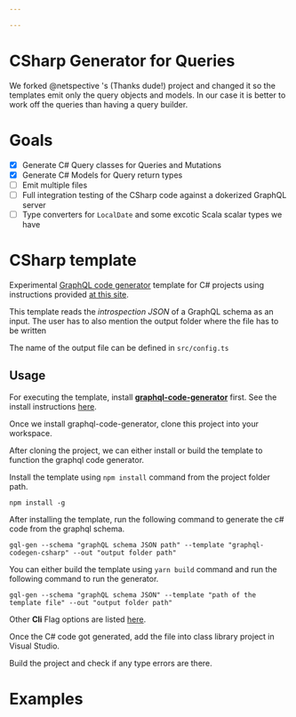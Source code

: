 ```yaml
---

---
```


# CSharp Generator for Queries

We forked @netspective 's (Thanks dude!) project and changed it so the templates emit only the query objects and models. In our case it is better to work off the queries than having a query builder. 

# Goals

- [x] Generate C# Query classes for Queries and Mutations
- [x] Generate C# Models for Query return types 
- [ ] Emit multiple files
- [ ] Full integration testing of the CSharp code against a dokerized GraphQL server
- [ ] Type converters for `LocalDate` and some excotic Scala scalar types we have

# CSharp template

Experimental [GraphQL code generator](https://github.com/dotansimha/graphql-code-generator) template for C# projects using instructions provided [at this site](https://github.com/dotansimha/graphql-code-generator/blob/master/packages/templates/README.md). 

This template reads the *introspection JSON* of a GraphQL schema as an input. The user has to also mention the output folder where the file has to be written

The name of the output file can be defined in `src/config.ts`

## Usage

For executing the template, install [**graphql-code-generator**](https://github.com/dotansimha/graphql-code-generator) first. See the install instructions [here](https://github.com/dotansimha/graphql-code-generator#installation).

Once we install graphql-code-generator, clone this project into your workspace.

After cloning the project, we can either install or build the template to function the graphql code generator.

Install the template using `npm install` command from the project folder path.

`npm install -g`

After installing the template, run the following command to generate the c# code from the graphql schema.

`gql-gen --schema "graphQL schema JSON path" --template "graphql-codegen-csharp" --out "output folder path"`

 You can either build the template using `yarn build` command and run the following command to run the generator.

`gql-gen --schema "graphQL schema JSON" --template "path of the template file" --out "output folder path"`

Other **Cli** Flag options are listed [here](https://github.com/dotansimha/graphql-code-generator#cli-options).

Once the C# code got generated, add the file into class library project in Visual Studio.

Build the project and check if any type errors are there.

# Examples

<script src="https://gist.github.com/jenol/a07b2fe602c8bb0c9b7aefe89f745eae.js"></script>
